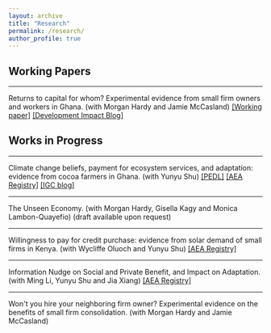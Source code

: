 ```yaml
---
layout: archive
title: "Research"
permalink: /research/
author_profile: true
---
```


Working Papers
------

***

Returns to capital for whom? Experimental evidence from small firm owners and workers in Ghana. (with Morgan Hardy and Jamie McCasland)
<a href="https://www.dropbox.com/scl/fi/zbp2s8shdw1v2xay0ff6r/ReturnsToCapitalForWhom.pdf?rlkey=j7nfhmgha9zuyuss8e9mxayaw&dl=0" target="_blank">[Working paper]</a> 
<a href="https://www.dropbox.com/s/6keyircu63siz3d/SEEFA_ODDO_slides.pdf" target="_blank">[Development Impact Blog]</a>


Works in Progress
------

***

Climate change beliefs, payment for ecosystem services, and adaptation: evidence from cocoa farmers in Ghana. (with Yunyu Shu)
<a href="https://pedl.cepr.org/content/propagation-taste-climate-resilience-evidence-cocoa-value-chain-ghana-0" target="_blank">[PEDL]</a>
<a href="https://www.socialscienceregistry.org/trials/11145" target="_blank">[AEA Registry]</a> <a href="https://www.theigc.org/blogs/climate-priorities-developing-countries/understanding-climate-change-beliefs-and-adaptation" target = "_blank">[IGC blog]</a>

***

The Unseen Economy. (with Morgan Hardy, Gisella Kagy and Monica Lambon-Quayefio) 
(draft available upon request)

*** 

Willingness to pay for credit purchase: evidence from solar demand of small firms in Kenya. (with Wycliffe Oluoch and Yunyu Shu)
<a href="https://www.socialscienceregistry.org/trials/13802" target="_blank">[AEA Registry]</a>

***

Information Nudge on Social and Private Benefit, and Impact on Adaptation. (with Ming Li, Yunyu Shu and Jia Xiang)
<a href="https://www.socialscienceregistry.org/trials/13129" target="_blank">[AEA Registry]</a>

***

Won't you hire your neighboring firm owner? Experimental evidence on the benefits of small firm consolidation. (with Morgan Hardy and Jamie McCasland)


